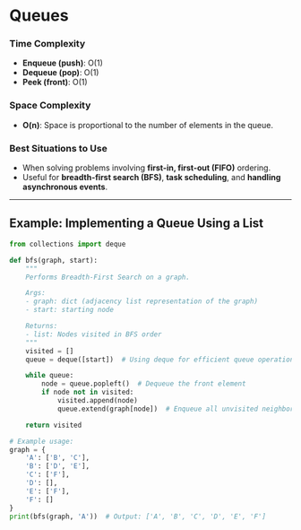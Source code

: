# Queues

### Time Complexity
- **Enqueue (push)**: O(1)
- **Dequeue (pop)**: O(1)
- **Peek (front)**: O(1)

### Space Complexity
- **O(n)**: Space is proportional to the number of elements in the queue.

### Best Situations to Use
- When solving problems involving **first-in, first-out (FIFO)** ordering.
- Useful for **breadth-first search (BFS)**, **task scheduling**, and **handling asynchronous events**.

---

## Example: Implementing a Queue Using a List
```python
from collections import deque

def bfs(graph, start):
    """
    Performs Breadth-First Search on a graph.

    Args:
    - graph: dict (adjacency list representation of the graph)
    - start: starting node

    Returns:
    - list: Nodes visited in BFS order
    """
    visited = []
    queue = deque([start])  # Using deque for efficient queue operations

    while queue:
        node = queue.popleft()  # Dequeue the front element
        if node not in visited:
            visited.append(node)
            queue.extend(graph[node])  # Enqueue all unvisited neighbors

    return visited

# Example usage:
graph = {
    'A': ['B', 'C'],
    'B': ['D', 'E'],
    'C': ['F'],
    'D': [],
    'E': ['F'],
    'F': []
}
print(bfs(graph, 'A'))  # Output: ['A', 'B', 'C', 'D', 'E', 'F']

